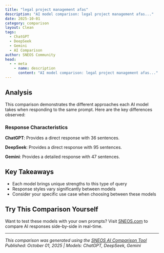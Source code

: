 ```yaml
---
title: "legal project management afas"
description: "AI model comparison: legal project management afas..."
date: 2025-10-01
category: comparison
layout: Clean
tags:
  - ChatGPT
  - DeepSeek
  - Gemini
  - AI Comparison
author: SNEOS Community
head:
  - - meta
    - name: description
      content: "AI model comparison: legal project management afas..."
---
```


<ChatComparison
  title="legal project management afas"
  prompt="legal project management afas"
  :responses='{
    "ChatGPT": "Legal Project Management (LPM) in the context of AFAS refers to using AFAS software tools to plan, manage, and optimize legal projects and processes. AFAS is a comprehensive Dutch software suite that offers solutions for finance, HR, CRM, workflow automation, and project management. Integrating Legal Project Management within AFAS can help law firms or legal departments streamline their operations, improve efficiency, control costs, and enhance client satisfaction.\n\n### Key Aspects of Legal Project Management with AFAS\n\n1. **Project Planning and Scheduling**\n   - Use AFAS to define project goals, deliverables, timelines, and milestones.\n   - Assign tasks and responsibilities to legal team members.\n   - Track progress with real-time updates.\n\n2. **Resource Management**\n   - Allocate personnel based on availability and expertise.\n   - Monitor workloads to avoid overallocation or bottlenecks.\n\n3. **Budgeting and Cost Control**\n   - Set budgets for legal projects.\n   - Track actual spend versus budget using AFAS financial modules.\n   - Generate reports to analyze cost overruns or savings.\n\n4. **Time Tracking and Billing**\n   - Record billable hours directly in the system.\n   - Automate invoicing based on tracked time and expenses.\n   - Ensure transparent billing for clients.\n\n5. **Document Management**\n   - Store and manage legal documents within AFAS.\n   - Control versioning and access rights.\n\n6. **Reporting and Analytics**\n   - Generate customized reports on project status, KPIs, and financials.\n   - Use data to improve future legal project planning.\n\n7. **Workflow Automation**\n   - Automate routine legal processes such as approvals, reminders, and follow-ups.\n\n### Benefits of Using AFAS for Legal Project Management\n- Centralized platform integrating finance, HR, and project management.\n- Improved visibility into project progress and financial status.\n- Enhanced collaboration among legal teams.\n- Better compliance and documentation management.\n- Increased client satisfaction through timely and transparent delivery.\n\n### Implementation Tips\n- Clearly define the scope and objectives of your legal projects.\n- Train your legal team to use AFAS tools effectively.\n- Customize workflows and reports according to your legal practice needs.\n- Regularly review and refine your project management processes.\n\n---\n\nIf you are looking for specific AFAS modules or features tailored for legal project management or want guidance on setting up AFAS for a legal environment, please provide more details.",
    "DeepSeek": "Of course. This is an excellent topic. Applying legal project management (LPM) principles to an AFAS environment is a powerful way to increase efficiency, control costs, and improve client service.\n\nHere\u2019s a comprehensive breakdown of **Legal Project Management (LPM) with AFAS**, covering what it is, why it\u0027s a great fit, and how to implement it.\n\n---\n\n### 1. What is AFAS in the Legal Context?\n\nFirst, let\u0027s clarify AFAS. **AFAS Software** is a leading Dutch ERP (Enterprise Resource Planning) system. In a law firm, it\u0027s the central hub for:\n*   **Finance \u0026 Invoicing:** Time tracking, billing, debtor management.\n*   **CRM (Client Relationship Management):** Client data, interactions, and history.\n*   **HR \u0026 Payroll:** Managing employees and their costs.\n*   **Project Management \u0026 Planning:** Resource allocation, project tracking.\n\nWhen we talk about \u0022AFAS\u0022 in LPM, we\u0027re primarily referring to its **project management, time tracking, and financial modules** as the engine for managing legal matters.\n\n### 2. What is Legal Project Management (LPM)?\n\nLPM is the application of formal project management disciplines to the legal service delivery process. It involves:\n*   **Defining Scope:** Clearly outlining what is (and is not) included in a matter.\n*   **Planning \u0026 Budgeting:** Estimating time, resources, and costs.\n*   **Executing \u0026 Monitoring:** Tracking progress against the plan and budget.\n*   **Controlling \u0026 Communicating:** Managing changes and keeping the client informed.\n*   **Closing \u0026 Reviewing:** Finalizing the matter and learning from it for future projects.\n\n### 3. The Synergy: Why AFAS is an Excellent Platform for LPM\n\nMany law firms use AFAS for basic timekeeping and invoicing. Leveraging it for LPM unlocks its full potential. The synergy comes from integrating LPM\u0027s methodology with AFAS\u0027s data-driven platform.\n\n| LPM Principle | How AFAS Supports It |\n| :--- | :--- |\n| **1. Matter Scoping \u0026 Planning** | Use AFAS **Project** modules to create a matter file. Define phases, tasks, and deliverables. Link the project to the specific client and matter type. |\n| **2. Budgeting \u0026 Financial Control** | Set a **budget** within the AFAS project. Use **hourly rates, fixed fees, or staged billing plans**. AFAS automatically tracks actual time/costs against the budget in real-time. |\n| **3. Resource Management** | Use AFAS **HR and Planning** modules to assign tasks to lawyers/paralegals based on availability, expertise, and cost rate. Avoid overloading resources. |\n| **4. Time Tracking \u0026 Data Capture** | This is AFAS\u0027s core strength. Lawyers log time directly to the matter project. This provides the raw data for all monitoring and analysis. |\n| **5. Real-Time Monitoring \u0026 Reporting** | AFAS dashboards and reports show **budget vs. actual** spend, realization rates, and project progress. Project managers and partners get instant visibility. |\n| **6. Client Communication \u0026 Billing** | Generate pre-bills and invoices directly from the tracked time and expenses. Use AFAS CRM to log all client communications related to the project, ensuring a full audit trail. |\n| **7. Post-Matter Analysis** | After matter closure, run reports in AFAS to analyze profitability, estimate accuracy, and identify process improvements for similar future matters. |\n\n---\n\n### 4. Implementing LPM in an AFAS Environment: A Step-by-Step Guide\n\n#### Step 1: Foundation \u0026 Configuration\n*   **Define Matter Types:** Standardize your service offerings (e.g., M\u0026A Due Diligence, Litigation Case, Contract Review).\n*   **Create Project Templates:** In AFAS, build a project template for each matter type. Pre-populate it with common phases, tasks, and a default budget structure.\n*   **Configure Budget Alerts:** Set up automated alerts in AFAS to notify the project manager when the matter is approaching 50%, 75%, 90%, and 100% of its budget.\n\n#### Step 2: The LPM Lifecycle in AFAS (A Practical Example: A Litigation Case)\n\n**Phase 1: Initiation \u0026 Scoping**\n*   **Action:** A new client matter comes in.\n*   **In AFAS:** Create a new \u0022Project\u0022 from the \u0022Litigation\u0022 template. Link it to the client in CRM. Define the scope of work in the project description and confirm the fee arrangement (e.g., fixed fee for discovery phase).\n\n**Phase 2: Planning \u0026 Budgeting**\n*   **Action:** The responsible partner and project manager break down the case.\n*   **In AFAS:** The project template already has tasks like \u0022Pleadings,\u0022 \u0022Discovery,\u0022 \u0022Expert Witnesses,\u0022 \u0022Trial Prep.\u0022 They adjust the estimated hours and costs for each task, setting the overall project budget. They assign team members using the planning board.\n\n**Phase 3: Execution \u0026 Monitoring**\n*   **Action:** The team works on the case.\n*   **In AFAS:**\n    *   Lawyers log their time to the specific tasks within the AFAS project.\n    *   The partner opens the **project dashboard** and sees a red/yellow/green status based on budget consumption.\n    *   A weekly report is automatically generated, showing time spent per phase and per lawyer.\n\n**Phase 4: Control \u0026 Communication**\n*   **Action:** The client asks for an additional deposition not in the original scope.\n*   **In AFAS:**\n    *   The project manager creates a **\u0022Change Request\u0022** (this can be a custom object in AFAS) linked to the project.\n    *   The impact on budget and timeline is calculated.\n    *   Once client approval is received (logged in CRM), the project budget is officially amended.\n\n**Phase 5: Closure \u0026 Learning**\n*   **Action:** The case is settled.\n*   **In AFAS:**\n    *   The project is marked as \u0022Completed.\u0022\n    *   A final invoice is generated and sent.\n    *   The partner runs a **\u0022Matter Post-Mortem\u0022** report, comparing the initial budget to the final actuals. This data is used to refine the \u0022Litigation\u0022 template for next time.\n\n---\n\n### 5. Benefits and Challenges\n\n#### Benefits:\n*   **Profitability:** Drastic reduction of write-offs through real-time budget control.\n*   **Predictability:** More accurate pricing and reliable timelines for clients.\n*   **Transparency:** Clients appreciate clear budgets and regular updates, strengthening relationships.\n*   **Efficiency:** Standardized processes and templates reduce administrative overhead.\n*   **Data-Driven Decisions:** AFAS provides the hard data to back up strategic decisions about pricing, resourcing, and service lines.\n\n#### Challenges \u0026 Considerations:\n*   **Cultural Shift:** Lawyers must adopt a project mindset, not just a legal one. This requires training and buy-in.\n*   **Discipline in Time Tracking:** The system is only as good as the data entered. Consistent and accurate time logging is non-negotiable.\n*   **Initial Setup:** Creating templates and configuring AFAS for LPM requires an upfront investment of time and expertise.\n*   **Not One-Size-Fits-All:** Highly complex, unique matters may resist heavy templating. LPM in these cases is more about communication and risk management than rigid budgeting.\n\n### Conclusion\n\nIntegrating **Legal Project Management with AFAS** transforms a law firm from a reactive practice into a proactive, business-savvy organization. AFAS provides the technological backbone, while LPM provides the methodology. By using AFAS not just as a billing system but as a full LPM platform, firms can deliver higher value to their clients, improve their own financial health, and gain a significant competitive advantage.",
    "Gemini": "You\u0027re likely referring to using the AFAS software platform for Legal Project Management (LPM). Let\u0027s break down what that means and how it could work:\n\n**What is Legal Project Management (LPM)?**\n\nLPM is the application of project management principles and techniques to legal work.  It focuses on:\n\n*   **Planning:** Defining the scope, timeline, budget, and resources for a legal matter.\n*   **Execution:** Managing tasks, communication, and tracking progress.\n*   **Monitoring \u0026 Controlling:** Identifying and addressing risks, managing changes, and ensuring adherence to the plan.\n*   **Closure:**  Evaluating the project\u0027s success and documenting lessons learned.\n\n**What is AFAS?**\n\nAFAS is a comprehensive ERP (Enterprise Resource Planning) software platform widely used in the Netherlands and Belgium. It provides integrated solutions for various business functions, including:\n\n*   **Finance:** Accounting, billing, cost management\n*   **Human Resources:**  Payroll, personnel administration, recruitment\n*   **CRM:** Customer relationship management\n*   **Project Management:**  Task management, resource allocation, time tracking\n*   **Document Management**\n\n**How Can AFAS Be Used for Legal Project Management?**\n\nWhile AFAS isn\u0027t specifically *designed* solely for legal project management (like specialized LPM software), its project management and other modules can be adapted to support LPM principles and practices:\n\nHere\u0027s how different AFAS modules can be relevant to LPM:\n\n*   **Project Management Module:**\n    *   **Task Management:**  Break down legal matters into smaller, manageable tasks. Assign tasks to team members, set deadlines, and track progress.\n    *   **Resource Allocation:** Allocate lawyers, paralegals, and other resources to specific tasks and projects.  Manage their time and availability.\n    *   **Time Tracking:**  Accurately track the time spent on each task, which is crucial for billing clients and analyzing profitability.  AFAS provides robust time registration functionality.\n    *   **Budgeting and Cost Management:**  Create budgets for legal matters, track expenses, and compare actual costs against the budget.  This is essential for financial control and profitability analysis.\n    *   **Reporting:**  Generate reports on project progress, task completion, resource utilization, and budget performance.\n\n*   **Financial Module:**\n    *   **Billing and Invoicing:**  Create accurate and timely invoices based on time tracking and agreed-upon fee arrangements.\n    *   **Cost Accounting:**  Track all costs associated with a legal matter, including direct costs (e.g., lawyer time) and indirect costs (e.g., overhead).\n\n*   **Document Management Module:**\n    *   **Centralized Document Storage:**  Store all relevant documents (pleadings, contracts, correspondence) in a central, secure location.\n    *   **Version Control:**  Track changes to documents and ensure that everyone is working with the latest version.\n    *   **Search and Retrieval:**  Easily find documents based on keywords, dates, or other criteria.\n\n*   **CRM Module:**\n    *   **Client Management:**  Maintain detailed information about clients, including contact details, legal matters, and communication history.\n    *   **Communication Tracking:**  Record all communication with clients, including emails, phone calls, and meetings.\n\n**Benefits of Using AFAS for LPM (Compared to no LPM or manual methods):**\n\n*   **Improved Efficiency:**  Streamline workflows, automate tasks, and reduce manual effort.\n*   **Better Cost Control:**  Track expenses, manage budgets, and improve profitability.\n*   **Enhanced Collaboration:**  Improve communication and collaboration among team members.\n*   **Increased Transparency:**  Provide clients with clear and accurate information about the progress of their matters.\n*   **Data-Driven Decision Making:**  Generate reports and analytics to identify areas for improvement.\n\n**Challenges of Using AFAS for LPM:**\n\n*   **Customization:** AFAS is a general-purpose ERP, so it may require customization to fully meet the specific needs of a legal practice and LPM. This may involve setting up specific project templates, workflows, and reporting formats.\n*   **Integration:**  Ensuring seamless integration between different AFAS modules is crucial.\n*   **User Adoption:**  Legal professionals may need training and support to effectively use AFAS for LPM.\n*   **May lack specific features of LPM Software:**  AFAS may not have all the specialized features of dedicated LPM software (e.g., built-in legal research integration, specific legal calendaring functions).\n\n**Alternatives:**\n\nConsider these if AFAS proves insufficient:\n\n*   **Dedicated Legal Project Management Software:**  Tools like Clio Manage, Relativity, Mitratech (various legal tech solutions), and others are specifically designed for legal project management.\n*   **Hybrid Approach:** Use AFAS for core functions (finance, HR) and integrate it with a dedicated LPM software.\n\n**In Summary:**\n\nAFAS can be a viable option for implementing LPM in a legal practice, especially if the practice is already using AFAS for other business functions. However, it may require customization and careful planning to ensure that it meets the specific needs of the legal environment.  Evaluate whether AFAS provides sufficient specialized capabilities compared to a purpose-built LPM solution before committing.\n"
  }'
  published-date="23:57"
/>

## Analysis

This comparison demonstrates the different approaches each AI model takes when responding to the same prompt. Here are the key differences observed:

### Response Characteristics

**ChatGPT**: Provides a direct response with 36 sentences. 

**DeepSeek**: Provides a direct response with 95 sentences. 

**Gemini**: Provides a detailed response with 47 sentences. 

## Key Takeaways

- Each model brings unique strengths to this type of query
- Response styles vary significantly between models
- Consider your specific use case when choosing between these models

## Try This Comparison Yourself

Want to test these models with your own prompts? Visit [SNEOS.com](https://sneos.com) to compare AI responses side-by-side in real-time.

---

*This comparison was generated using the [SNEOS AI Comparison Tool](https://sneos.com)*
*Published: October 01, 2025 | Models: ChatGPT, DeepSeek, Gemini*
